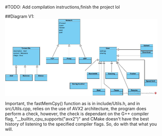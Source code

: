 #TODO: Add compilation instructions,finish the project lol

##Diagram V1:
![](https://github.com/golfrumors/CPP-Torrent/blob/main/img/diag-v1.png)

Important, the fastMemCpy() function as is in include/Utils.h,
and in src/Utils.cpp, relies on the use of AVX2 architecture,
the program does perform a check, however, the check is dependant on the
G++ compiler flag, "__builtin_cpu_supports("avx2")" and CMake doesn't have the
best history of listening to the specified compiler flags. So, do with that what you will.